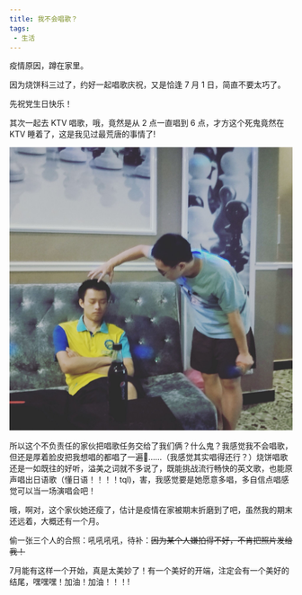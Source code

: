 ```yaml
---
title: 我不会唱歌？
tags:
 - 生活
---
```


疫情原因，蹲在家里。

因为烧饼科三过了，约好一起唱歌庆祝，又是恰逢 7 月 1 日，简直不要太巧了。

先祝党生日快乐！

其次一起去 KTV 唱歌，哦，竟然是从 2 点一直唱到 6 点，才方这个死鬼竟然在 KTV 睡着了，这是我见过最荒唐的事情了!

![img](/assets/image/zcf.jpg)

所以这个不负责任的家伙把唱歌任务交给了我们俩？什么鬼？我感觉我不会唱歌，但还是厚着脸皮把我想唱的都唱了一遍:dog:……（我感觉其实唱得还行？）烧饼唱歌还是一如既往的好听，溢美之词就不多说了，既能挑战流行畅快的英文歌，也能原声唱出日语歌（懂日语！！！！tql)，害，我感觉要是她愿意多唱，多自信点唱感觉可以当一场演唱会吧！

哦，啊对，这个家伙她还瘦了，估计是疫情在家被期末折磨到了吧，虽然我的期末还远着，大概还有一个月。

偷一张三个人的合照：吼吼吼吼，待补：~~因为某个人嫌拍得不好，不肯把照片发给我！~~



7月能有这样一个开始，真是太美妙了！有一个美好的开端，注定会有一个美好的结尾，嘿嘿嘿！加油！加油！！！!